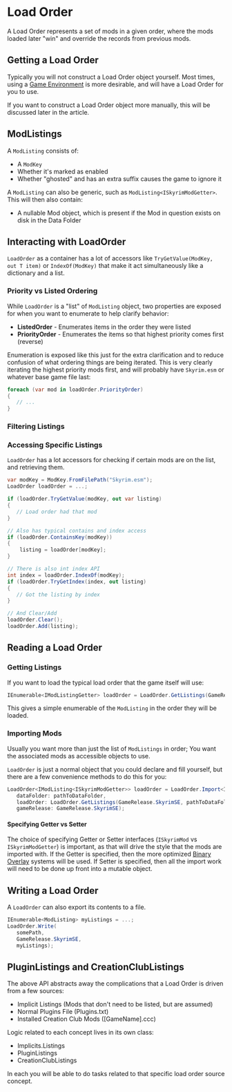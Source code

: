 # Load Order
A Load Order represents a set of mods in a given order, where the mods loaded later "win" and override the records from previous mods.

## Getting a Load Order
Typically you will not construct a Load Order object yourself.  Most times, using a [Game Environment](../environment/index.md) is more desirable, and will have a Load Order for you to use.

If you want to construct a Load Order object more manually, this will be discussed later in the article.

## ModListings
A `ModListing` consists of:
- A `ModKey`
- Whether it's marked as enabled
- Whether "ghosted" and has an extra suffix causes the game to ignore it

A `ModListing` can also be generic, such as `ModListing<ISkyrimModGetter>`.  This will then also contain:
- A nullable Mod object, which is present if the Mod in question exists on disk in the Data Folder


## Interacting with LoadOrder
`LoadOrder` as a container has a lot of accessors like `TryGetValue(ModKey, out T item)` or `IndexOf(ModKey)` that make it act simultaneously like a dictionary and a list.

### Priority vs Listed Ordering
While `LoadOrder` is a "list" of `ModListing` object, two properties are exposed for when you want to enumerate to help clarify behavior:
- **ListedOrder** - Enumerates items in the order they were listed
- **PriorityOrder** - Enumerates the items so that highest priority comes first (reverse)

Enumeration is exposed like this just for the extra clarification and to reduce confusion of what ordering things are being iterated.  This is very clearly iterating the highest priority mods first, and will probably have `Skyrim.esm` or whatever base game file last:
```csharp
foreach (var mod in loadOrder.PriorityOrder)
{
   // ...
}
```

### Filtering Listings


### Accessing Specific Listings
`LoadOrder` has a lot accessors for checking if certain mods are on the list, and retrieving them.
```cs
var modKey = ModKey.FromFilePath("Skyrim.esm");
LoadOrder loadOrder = ...;

if (loadOrder.TryGetValue(modKey, out var listing)
{
   // Load order had that mod
}

// Also has typical contains and index access
if (loadOrder.ContainsKey(modKey))
{
    listing = loadOrder[modKey];
}

// There is also int index API
int index = loadOrder.IndexOf(modKey);
if (loadOrder.TryGetIndex(index, out listing)
{
   // Got the listing by index
}

// And Clear/Add
loadOrder.Clear();
loadOrder.Add(listing);
```

## Reading a Load Order
### Getting Listings
If you want to load the typical load order that the game itself will use:
```csharp
IEnumerable<IModListingGetter> loadOrder = LoadOrder.GetListings(GameRelease.SkyrimSE, pathToDataFolder);
```

This gives a simple enumerable of the `ModListing` in the order they will be loaded.

### Importing Mods
Usually you want more than just the list of `ModListings` in order; You want the associated mods as accessible objects to use.

`LoadOrder` is just a normal object that you could declare and fill yourself, but there are a few convenience methods to do this for you:

```csharp
LoadOrder<IModListing<ISkyrimModGetter>> loadOrder = LoadOrder.Import<ISkyrimModGetter>(
   dataFolder: pathToDataFolder,
   loadOrder: LoadOrder.GetListings(GameRelease.SkyrimSE, pathToDataFolder),
   gameRelease: GameRelease.SkyrimSE);
```

#### Specifying Getter vs Setter
The choice of specifying Getter or Setter interfaces (`ISkyrimMod` vs `ISkyrimModGetter`) is important, as that will drive the style that the mods are imported with.  If the Getter is specified, then the more optimized [Binary Overlay](../plugins/Binary-Overlay.md) systems will be used.  If Setter is specified, then all the import work will need to be done up front into a mutable object.

## Writing a Load Order
A `LoadOrder` can also export its contents to a file.
```cs
IEnumerable<ModListing> myListings = ...;
LoadOrder.Write(
   somePath, 
   GameRelease.SkyrimSE,
   myListings);
```

## PluginListings and CreationClubListings
The above API abstracts away the complications that a Load Order is driven from a few sources:
- Implicit Listings (Mods that don't need to be listed, but are assumed)
- Normal Plugins File (Plugins.txt)
- Installed Creation Club Mods ([GameName].ccc)

Logic related to each concept lives in its own class:
- Implicits.Listings
- PluginListings
- CreationClubListings

In each you will be able to do tasks related to that specific load order source concept.
